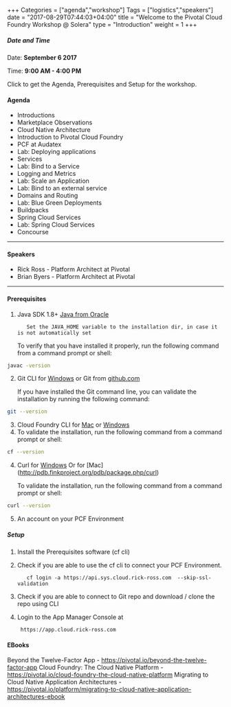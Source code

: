+++
Categories = ["agenda","workshop"]
Tags = ["logistics","speakers"]
date = "2017-08-29T07:44:03+04:00"
title = "Welcome to the Pivotal Cloud Foundry Workshop @ Solera"
type = "Introduction"
weight = 1
+++

##### Date and Time
Date: **September 6 2017**

Time: **9:00 AM - 4:00 PM**

Click to get the Agenda, Prerequisites and Setup for the workshop.

<!--more-->


#### Agenda
* Introductions
* Marketplace Observations
* Cloud Native Architecture
* Introduction to Pivotal Cloud Foundry
* PCF at Audatex
* Lab: Deploying applications
* Services
* Lab: Bind to a Service
* Logging and Metrics
* Lab: Scale an Application
* Lab: Bind to an external service
* Domains and Routing
* Lab: Blue Green Deployments
* Buildpacks
* Spring Cloud Services
* Lab: Spring Cloud Services
* Concourse

---

#### Speakers
+ Rick Ross - Platform Architect at Pivotal
+ Brian Byers - Platform Architect at Pivotal


---

#### Prerequisites
1. Java SDK 1.8+ [Java from Oracle](http://www.oracle.com/technetwork/java/javase/downloads/index.html)

          Set the JAVA_HOME variable to the installation dir, in case it is not automatically set
          
    To verify that you have installed it properly, run the following command from a command prompt or shell:
          
```bash
javac -version
```

2. Git CLI for [Windows](https://github.com/git-for-windows/git/releases/download/v2.9.0.windows.1/Git-2.9.0-64-bit.exe)
   or Git from [github.com](https://desktop.github.com)

    If you have installed the Git command line, you can validate the installation by running the following command:
        
```bash
git --version
```

3. Cloud Foundry CLI for [Mac](https://github.com/cloudfoundry/cli/releases) or [Windows](http://docs.cloudfoundry.org/devguide/installcf/install-go-cli.html#windows)
4. 
    To validate the installation, run the following command from a command prompt or shell:

```bash
cf --version
```

4. Curl for [Windows](http://winampplugins.co.uk/curl/)
   Or for [Mac] (http://pdb.finkproject.org/pdb/package.php/curl)

    To validate the installation, run the following command from a command prompt or shell:
        
```bash
curl --version
```

5. An account on your PCF Environment

##### Setup

1. Install the Prerequisites software (cf cli)

2. Check if you are able to use the cf cli to connect your PCF  Environment.

          cf login -a https://api.sys.cloud.rick-ross.com  --skip-ssl-validation

3. Check if you are able to connect to Git repo and download / clone the repo using CLI
4. Login to the App Manager Console at

        https://app.cloud.rick-ross.com



#### EBooks
Beyond the Twelve-Factor App - https://pivotal.io/beyond-the-twelve-factor-app
Cloud Foundry: The Cloud Native Platform - https://pivotal.io/cloud-foundry-the-cloud-native-platform
Migrating to Cloud Native Application Architectures - https://pivotal.io/platform/migrating-to-cloud-native-application-architectures-ebook
